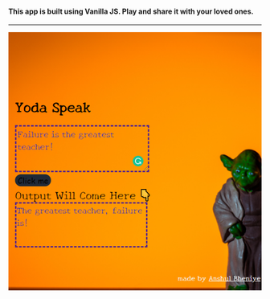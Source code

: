 #### This app is built using Vanilla JS. Play and share it with your loved ones.
---
![image](Image/yoda-talks.PNG)